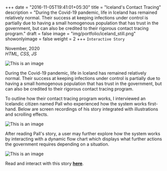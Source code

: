 +++
date = "2016-11-05T19:41:01+05:30"
title = "Iceland's Contact Tracing"
description = "During the Covid-19 pandemic, life in Iceland has remained relatively normal. Their success at keeping infections under control is partially due to having a small homogenous population that has trust in the government, but can also be credited to their rigorous contact tracing program."
draft = false
image = "img/portfolio/iceland_still.png"
showonlyimage = false
weight = 2
+++
`Interactive Story`

November, 2020  
*HTML, CSS, JS*

<!--more-->

![This is an image](/img/portfolio/iceland_still.png)  

During the Covid-19 pandemic, life in Iceland has remained relatively normal. Their success at keeping infections under control is partially due to having a small homogenous population that has trust in the government, but can also be credited to their rigorous contact tracing program.

To outline how their contact tracing program works, I interviewed an Icelandic citizen named Pall who experienced how the system works first-hand. Below are screen recordings of his story integrated with illustrations and scrolling effects.  

![This is an image](/img/portfolio/gifs/iceland.gif)  

After reading Pall's story, a user may further explore how the system works by interacting with a dynamic flow chart which displays what further actions the government requires depending on a situation.  

![This is an image](/img/portfolio/gifs/flow-chart.gif)  

Read and interact with this story **[here](https://chloelangston.github.io/contact-tracing/)**.
